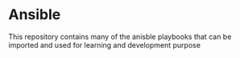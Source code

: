 # Ansible

This repository contains many of the anisble playbooks that can be imported and used for learning and development purpose
